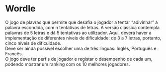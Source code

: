 # Wordle
O jogo de plavras que permite que desafia o jogador a tentar “adivinhar” a palavra escondida, com n tentativas de letras.
A versão clássica contempla palavras de 5 letras e  dá  5  tentativas  ao  utilizador.  Aqui,  deverá  haver  a  implementação  de  diferentes  níveis  de dificuldade:  de  3  a  7  letras,  portanto,  cinco  níveis  de  dificuldade.  
Deve  ser  ainda  possível escolher  uma  de  três  línguas:  Inglês,  Português  e  Francês.  
O  jogo  deve  ter  perfis  de  jogador  e registar o desempenho de cada um, podendo mostrar um ranking com os 10 melhores jogadores.
